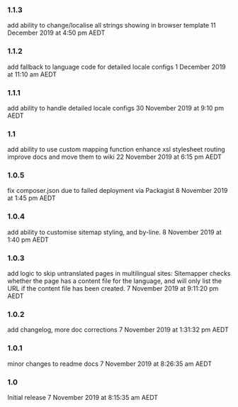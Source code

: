 ### 1.1.3
add ability to change/localise all strings showing in browser template
11 December 2019 at 4:50 pm AEDT

### 1.1.2
add fallback to language code for detailed locale configs
1 December 2019 at 11:10 am AEDT

### 1.1.1
add ability to handle detailed locale configs
30 November 2019 at 9:10 pm AEDT

### 1.1
add ability to use custom mapping function
enhance xsl stylesheet routing
improve docs and move them to wiki
22 November 2019 at 6:15 pm AEDT

### 1.0.5
fix composer.json due to failed deployment via Packagist
8 November 2019 at 1:45 pm AEDT

### 1.0.4
add ability to customise sitemap styling, and by-line.
8 November 2019 at 1:40 pm AEDT

### 1.0.3
add logic to skip untranslated pages in multilingual sites:
Sitemapper checks whether the page has a content file for the language,
and will only list the URL if the content file has been created.
7 November 2019 at 9:11:20 pm AEDT

### 1.0.2
add changelog, more doc corrections
7 November 2019 at 1:31:32 pm AEDT

### 1.0.1
minor changes to readme docs
7 November 2019 at 8:26:35 am AEDT

### 1.0
Initial release
7 November 2019 at 8:15:35 am AEDT
